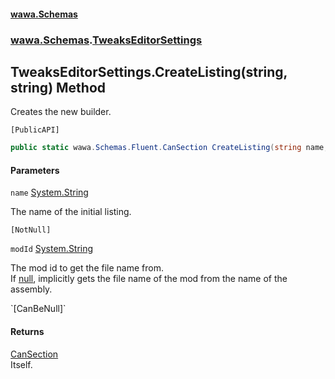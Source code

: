 #### [wawa.Schemas](index.md 'index')
### [wawa.Schemas](wawa.Schemas.md 'wawa.Schemas').[TweaksEditorSettings](TweaksEditorSettings.md 'wawa.Schemas.TweaksEditorSettings')

## TweaksEditorSettings.CreateListing(string, string) Method

Creates the new builder.<p/>`[PublicAPI]`

```csharp
public static wawa.Schemas.Fluent.CanSection CreateListing(string name, string modId=null);
```
#### Parameters

<a name='wawa.Schemas.TweaksEditorSettings.CreateListing(string,string).name'></a>

`name` [System.String](https://docs.microsoft.com/en-us/dotnet/api/System.String 'System.String')

The name of the initial listing.<p/>`[NotNull]`

<a name='wawa.Schemas.TweaksEditorSettings.CreateListing(string,string).modId'></a>

`modId` [System.String](https://docs.microsoft.com/en-us/dotnet/api/System.String 'System.String')

The mod id to get the file name from.  
If [null](https://docs.microsoft.com/en-us/dotnet/csharp/language-reference/keywords/null 'https://docs.microsoft.com/en-us/dotnet/csharp/language-reference/keywords/null'), implicitly gets the file name of the mod from the name of the assembly.  
<p/>`[CanBeNull]`

#### Returns
[CanSection](CanSection.md 'wawa.Schemas.Fluent.CanSection')  
Itself.